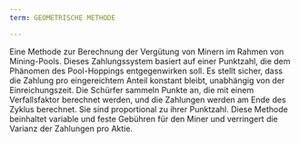 ```yaml
---
term: GEOMETRISCHE METHODE

---
```

Eine Methode zur Berechnung der Vergütung von Minern im Rahmen von Mining-Pools. Dieses Zahlungssystem basiert auf einer Punktzahl, die dem Phänomen des Pool-Hoppings entgegenwirken soll. Es stellt sicher, dass die Zahlung pro eingereichtem Anteil konstant bleibt, unabhängig von der Einreichungszeit. Die Schürfer sammeln Punkte an, die mit einem Verfallsfaktor berechnet werden, und die Zahlungen werden am Ende des Zyklus berechnet. Sie sind proportional zu ihrer Punktzahl. Diese Methode beinhaltet variable und feste Gebühren für den Miner und verringert die Varianz der Zahlungen pro Aktie.
